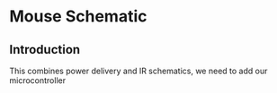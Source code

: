 # Mouse Schematic

## Introduction

This combines power delivery and IR schematics, we need to add our microcontroller
